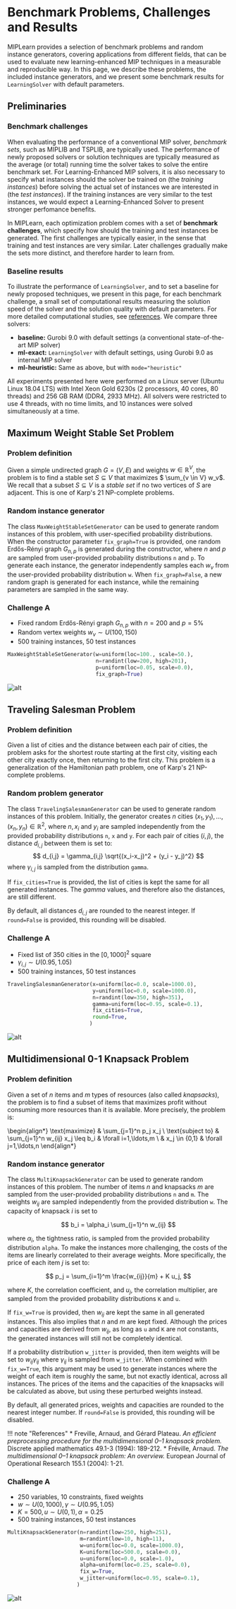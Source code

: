 # Benchmark Problems, Challenges and Results

MIPLearn provides a selection of benchmark problems and random instance generators, covering applications from different fields, that can be used to evaluate new learning-enhanced MIP techniques in a measurable and reproducible way. In this page, we describe these problems, the included instance generators, and we present some benchmark results for  `LearningSolver` with default parameters.

## Preliminaries

### Benchmark challenges

When evaluating the performance of a conventional MIP solver, *benchmark sets*, such as MIPLIB and TSPLIB, are typically used. The performance of newly proposed solvers or solution techniques are typically measured as the average (or total) running time the solver takes to solve the entire benchmark set. For Learning-Enhanced MIP solvers, it is also necessary to specify what instances should the solver be trained on (the *training instances*) before solving the actual set of instances we are interested in (the *test instances*). If the training instances are very similar to the test instances, we would expect a Learning-Enhanced Solver to present stronger perfomance benefits.

In MIPLearn, each optimization problem comes with a set of **benchmark challenges**, which specify how should the training and test instances be generated. The first challenges are typically easier, in the sense that training and test instances are very similar. Later challenges gradually make the sets more distinct, and therefore harder to learn from.

### Baseline results

To illustrate the performance of `LearningSolver`, and to set a baseline for newly proposed techniques, we present in this page, for each benchmark challenge, a small set of computational results measuring the solution speed of the solver and the solution quality with default parameters. For more detailed computational studies, see [references](about.md#references). We compare three solvers:

* **baseline:** Gurobi 9.0 with default settings (a conventional state-of-the-art MIP solver)
* **ml-exact:** `LearningSolver` with default settings, using Gurobi 9.0 as internal MIP solver
* **ml-heuristic:** Same as above, but with `mode="heuristic"`

All experiments presented here were performed on a Linux server (Ubuntu Linux 18.04 LTS) with Intel Xeon Gold 6230s (2 processors, 40 cores, 80 threads) and 256 GB RAM (DDR4, 2933 MHz). All solvers were restricted to use 4 threads, with no time limits, and 10 instances were solved simultaneously at a time.



## Maximum Weight Stable Set Problem

### Problem definition

Given a simple undirected graph $G=(V,E)$ and weights $w \in \mathbb{R}^V$, the problem is to find a stable set $S \subseteq V$ that maximizes $ \sum_{v \in V} w_v$. We recall that a subset $S \subseteq V$ is a *stable set* if no two vertices of $S$ are adjacent. This is one of Karp's 21 NP-complete problems.

### Random instance generator

The class `MaxWeightStableSetGenerator` can be used to generate random instances of this problem, with user-specified probability distributions. When the constructor parameter `fix_graph=True` is provided, one random Erdős-Rényi graph $G_{n,p}$ is generated during the constructor, where $n$ and $p$ are sampled from user-provided probability distributions `n` and `p`. To generate each instance, the generator independently samples each $w_v$ from the user-provided probability distribution `w`. When `fix_graph=False`, a new random graph is generated for each instance, while the remaining parameters are sampled in the same way.

### Challenge A

* Fixed random Erdős-Rényi graph $G_{n,p}$ with $n=200$ and $p=5\%$
* Random vertex weights $w_v \sim U(100, 150)$
* 500 training instances, 50 test instances

```python
MaxWeightStableSetGenerator(w=uniform(loc=100., scale=50.),
                            n=randint(low=200, high=201),
                            p=uniform(loc=0.05, scale=0.0),
                            fix_graph=True)
```

![alt](figures/benchmark_stab_a.png)


## Traveling Salesman Problem

### Problem definition

Given a list of cities and the distance between each pair of cities, the problem asks for the
shortest route starting at the first city, visiting each other city exactly once, then returning
to the first city. This problem is a generalization of the Hamiltonian path problem, one of Karp's
21 NP-complete problems.

### Random problem generator

The class `TravelingSalesmanGenerator` can be used to generate random instances of this
problem. Initially, the generator creates $n$ cities $(x_1,y_1),\ldots,(x_n,y_n) \in \mathbb{R}^2$,
where $n, x_i$ and $y_i$ are sampled independently from the provided probability distributions `n`,
`x` and `y`. For each pair of cities $(i,j)$, the distance $d_{i,j}$ between them is set to:
$$
    d_{i,j} = \gamma_{i,j} \sqrt{(x_i-x_j)^2 + (y_i - y_j)^2}
$$
where $\gamma_{i,j}$ is sampled from the distribution `gamma`.

If `fix_cities=True` is provided, the list of cities is kept the same for all generated instances.
The $gamma$ values, and therefore also the distances, are still different.

By default, all distances $d_{i,j}$ are rounded to the nearest integer.  If `round=False`
is provided, this rounding will be disabled.

### Challenge A

* Fixed list of 350 cities in the $[0, 1000]^2$ square
* $\gamma_{i,j} \sim U(0.95, 1.05)$
* 500 training instances, 50 test instances


```python
TravelingSalesmanGenerator(x=uniform(loc=0.0, scale=1000.0),
                           y=uniform(loc=0.0, scale=1000.0),
                           n=randint(low=350, high=351),
                           gamma=uniform(loc=0.95, scale=0.1),
                           fix_cities=True,
                           round=True,
                          )
```

![alt](figures/benchmark_tsp_a.png)


## Multidimensional 0-1 Knapsack Problem

### Problem definition

Given a set of $n$ items and $m$ types of resources (also called *knapsacks*), the problem is to find a subset of items that maximizes profit without consuming more resources than it is available. More precisely, the problem is:

\begin{align*}
    \text{maximize}
        & \sum_{j=1}^n p_j x_j
        \\
    \text{subject to}
        & \sum_{j=1}^n w_{ij} x_j \leq b_i
        & \forall i=1,\ldots,m \\
    & x_j \in \{0,1\}
        & \forall j=1,\ldots,n
\end{align*}

### Random instance generator

The class `MultiKnapsackGenerator` can be used to generate random instances of this problem. The number of items $n$ and knapsacks $m$ are sampled from the user-provided probability distributions `n` and `m`. The weights $w_{ij}$ are sampled independently from the provided distribution `w`. The capacity of knapsack $i$ is set to

$$
    b_i = \alpha_i \sum_{j=1}^n w_{ij}
$$

where $\alpha_i$, the tightness ratio, is sampled from the provided probability
distribution `alpha`. To make the instances more challenging, the costs of the items
are linearly correlated to their average weights. More specifically, the price of each
item $j$ is set to:

$$
    p_j = \sum_{i=1}^m \frac{w_{ij}}{m} + K  u_j,
$$

where $K$, the correlation coefficient, and $u_j$, the correlation multiplier, are sampled
from the provided probability distributions `K` and `u`.

If `fix_w=True` is provided, then $w_{ij}$ are kept the same in all generated instances. This also implies that $n$ and $m$ are kept fixed. Although the prices and capacities are derived from $w_{ij}$, as long as `u` and `K` are not constants, the generated instances will still not be completely identical.


If a probability distribution `w_jitter` is provided, then item weights will be set to $w_{ij} \gamma_{ij}$ where $\gamma_{ij}$ is sampled from `w_jitter`. When combined with `fix_w=True`, this argument may be used to generate instances where the weight of each item is roughly the same, but not exactly identical, across all instances. The prices of the items and the capacities of the knapsacks will be calculated as above, but using these perturbed weights instead.

By default, all generated prices, weights and capacities are rounded to the nearest integer number. If `round=False` is provided, this rounding will be disabled.


!!! note "References"
    * Freville, Arnaud, and Gérard Plateau. *An efficient preprocessing procedure for the multidimensional 0–1 knapsack problem.* Discrete applied mathematics 49.1-3 (1994): 189-212.
    * Fréville, Arnaud. *The multidimensional 0–1 knapsack problem: An overview.* European Journal of Operational Research 155.1 (2004): 1-21.
    
### Challenge A

* 250 variables, 10 constraints, fixed weights
* $w \sim U(0, 1000), \gamma \sim U(0.95, 1.05)$
* $K = 500, u \sim U(0, 1), \alpha = 0.25$
* 500 training instances, 50 test instances


```python
MultiKnapsackGenerator(n=randint(low=250, high=251),
                       m=randint(low=10, high=11),
                       w=uniform(loc=0.0, scale=1000.0),
                       K=uniform(loc=500.0, scale=0.0),
                       u=uniform(loc=0.0, scale=1.0),
                       alpha=uniform(loc=0.25, scale=0.0),
                       fix_w=True,
                       w_jitter=uniform(loc=0.95, scale=0.1),
                      )
```

![alt](figures/benchmark_knapsack_a.png)

